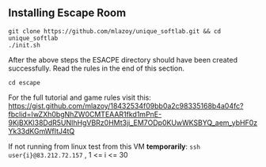 ## Installing Escape Room 

```
git clone https://github.com/mlazoy/unique_softlab.git && cd unique_softlab
./init.sh
```

After the above steps the ESACPE directory should have been created successfully. Read the rules in the end of this section.
```
cd escape
```

For the full tutorial and game rules visit this: 
https://gist.github.com/mlazoy/18432534f09bb0a2c98335168b4a04fc?fbclid=IwZXh0bgNhZW0CMTEAAR1fkd1mPnE-9KjBXKl38DdR5UNIhHgVBRz0HMt3ji_EM7ODp0KUwWKSBYQ_aem_ybHF0zYk33dKGmWfItJ4tQ

If not running from linux test from this VM **temporarily**: 
`ssh user{i}@83.212.72.157` 
, 1 <= i <= 30


